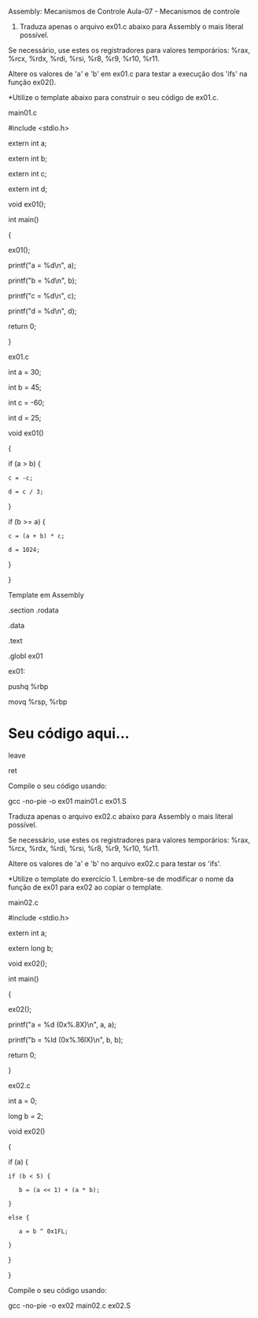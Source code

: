 Assembly: Mecanismos de Controle
Aula-07 - Mecanismos de controle
1. Traduza apenas o arquivo ex01.c abaixo para Assembly o mais literal possível.

Se necessário, use estes os registradores para valores temporários: %rax, %rcx, %rdx, %rdi, %rsi, %r8, %r9, %r10, %r11.

Altere os valores de 'a' e 'b' em ex01.c para testar a execução dos 'ifs' na função ex02().

*Utilize o template abaixo para construir o seu código de ex01.c.


main01.c

#include <stdio.h>



extern int a;

extern int b;

extern int c;

extern int d;



void ex01();



int main()

{

  ex01();

  printf("a = %d\n", a);

  printf("b = %d\n", b);

  printf("c = %d\n", c);

  printf("d = %d\n", d);

  return 0;

}

ex01.c

int a = 30;

int b = 45;

int c = -60;

int d = 25;



void ex01()

{

  if (a > b) {

    c = -c;

    d = c / 3;

  }



  if (b >= a) {

    c = (a + b) * c;

    d = 1024;

  }

}

Template em Assembly

.section .rodata



.data



.text

.globl ex01

ex01:

   pushq %rbp

   movq  %rsp, %rbp



   # Seu código aqui...



   leave

   ret

Compile o seu código usando:

  gcc -no-pie -o ex01 main01.c ex01.S

 Traduza apenas o arquivo ex02.c abaixo para Assembly o mais literal possível.

Se necessário, use estes os registradores para valores temporários: %rax, %rcx, %rdx, %rdi, %rsi, %r8, %r9, %r10, %r11.

Altere os valores de 'a' e 'b' no arquivo ex02.c para testar os 'ifs'.

*Utilize o template do exercício 1. Lembre-se de modificar o nome da função de ex01 para ex02 ao copiar o template.

main02.c

#include <stdio.h>



extern int  a;

extern long b;



void ex02();



int main()

{

  ex02();



  printf("a = %d (0x%.8X)\n", a, a);

  printf("b = %ld (0x%.16lX)\n", b, b);



  return 0;

}

ex02.c

int  a = 0;

long b = 2;



void ex02()

{

  if (a) {

    if (b < 5) {

       b = (a << 1) + (a * b);

    }

    else {

       a = b ^ 0x1FL;

    }

  }

}

Compile o seu código usando:

  gcc -no-pie -o ex02 main02.c ex02.S